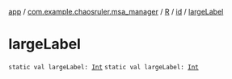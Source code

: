 [app](../../../index.md) / [com.example.chaosruler.msa_manager](../../index.md) / [R](../index.md) / [id](index.md) / [largeLabel](.)

# largeLabel

`static val largeLabel: `[`Int`](https://kotlinlang.org/api/latest/jvm/stdlib/kotlin/-int/index.html)
`static val largeLabel: `[`Int`](https://kotlinlang.org/api/latest/jvm/stdlib/kotlin/-int/index.html)